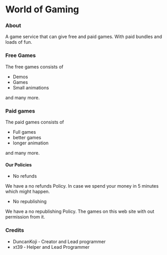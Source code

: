 # World of Gaming

### About
A game service that can give 
free and paid games. With paid
bundles and loads of fun. 

### Free Games

The free games consists of

- Demos
- Games
- Small animations

and many more.

### Paid games 

The paid games consists of

- Full games
- better games
- longer animation

and many more.

#### Our Policies

- No refunds

We have a no refunds Policy. 
In case we spend your money
in 5 minutes which might happen.

- No republishing

We have a no republishing Policy.
The games on this web site with 
out permission from it.


### Credits
- DuncanKoji &dash; Creator and Lead programmer
- xt39 &dash; Helper and Lead Programmer
